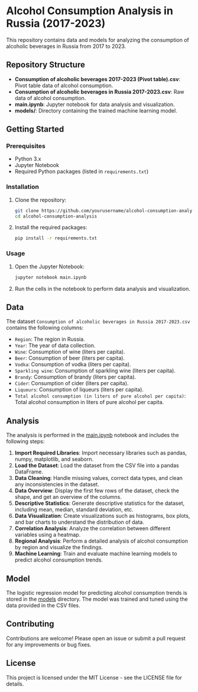 # Alcohol Consumption Analysis in Russia (2017-2023)

This repository contains data and models for analyzing the consumption of alcoholic beverages in Russia from 2017 to 2023.

## Repository Structure

- **Consumption of alcoholic beverages 2017-2023 (Pivot table).csv**: Pivot table data of alcohol consumption.
- **Consumption of alcoholic beverages in Russia 2017-2023.csv**: Raw data of alcohol consumption.
- **main.ipynb**: Jupyter notebook for data analysis and visualization.
- **models/**: Directory containing the trained machine learning model.

## Getting Started

### Prerequisites

- Python 3.x
- Jupyter Notebook
- Required Python packages (listed in `requirements.txt`)

### Installation

1. Clone the repository:
    ```sh
    git clone https://github.com/yourusername/alcohol-consumption-analysis.git
    cd alcohol-consumption-analysis
    ```

2. Install the required packages:
    ```sh
    pip install -r requirements.txt
    ```

### Usage

1. Open the Jupyter Notebook:
    ```sh
    jupyter notebook main.ipynb
    ```

2. Run the cells in the notebook to perform data analysis and visualization.

## Data

The dataset `Consumption of alcoholic beverages in Russia 2017-2023.csv` contains the following columns:

- `Region`: The region in Russia.
- `Year`: The year of data collection.
- `Wine`: Consumption of wine (liters per capita).
- `Beer`: Consumption of beer (liters per capita).
- `Vodka`: Consumption of vodka (liters per capita).
- `Sparkling wine`: Consumption of sparkling wine (liters per capita).
- `Brandy`: Consumption of brandy (liters per capita).
- `Сider`: Consumption of cider (liters per capita).
- `Liqueurs`: Consumption of liqueurs (liters per capita).
- `Total alcohol consumption (in liters of pure alcohol per capita)`: Total alcohol consumption in liters of pure alcohol per capita.

## Analysis

The analysis is performed in the [main.ipynb](http://_vscodecontentref_/3) notebook and includes the following steps:

1. **Import Required Libraries**: Import necessary libraries such as pandas, numpy, matplotlib, and seaborn.
2. **Load the Dataset**: Load the dataset from the CSV file into a pandas DataFrame.
3. **Data Cleaning**: Handle missing values, correct data types, and clean any inconsistencies in the dataset.
4. **Data Overview**: Display the first few rows of the dataset, check the shape, and get an overview of the columns.
5. **Descriptive Statistics**: Generate descriptive statistics for the dataset, including mean, median, standard deviation, etc.
6. **Data Visualization**: Create visualizations such as histograms, box plots, and bar charts to understand the distribution of data.
7. **Correlation Analysis**: Analyze the correlation between different variables using a heatmap.
8. **Regional Analysis**: Perform a detailed analysis of alcohol consumption by region and visualize the findings.
9. **Machine Learning**: Train and evaluate machine learning models to predict alcohol consumption trends.

## Model

The logistic regression model for predicting alcohol consumption trends is stored in the [models](http://_vscodecontentref_/4) directory. The model was trained and tuned using the data provided in the CSV files.

## Contributing

Contributions are welcome! Please open an issue or submit a pull request for any improvements or bug fixes.

## License

This project is licensed under the MIT License - see the LICENSE file for details.